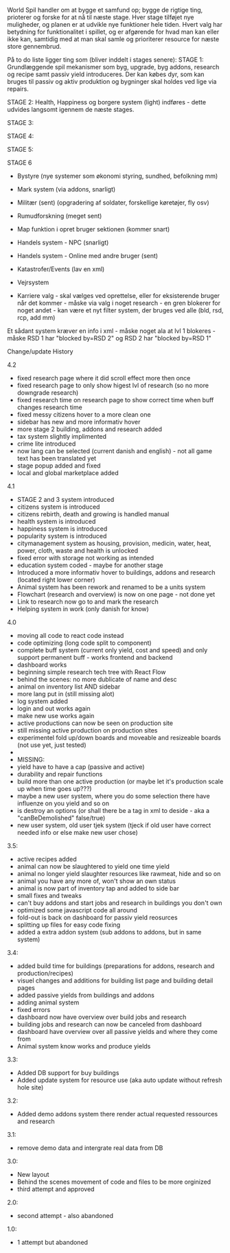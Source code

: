World Spil handler om at bygge et samfund op; bygge de rigtige ting, prioterer og forske for at nå til næste stage. Hver stage tilføjet nye muligheder, og planen er at udvikle nye funktioner hele tiden. Hvert valg har betydning for funktionalitet i spillet, og er afgørende for hvad man kan eller ikke kan, samtidig med at man skal samle og prioriterer resource for næste store gennembrud.

På to do liste ligger ting som (bliver inddelt i stages senere):
STAGE 1: 
Grundlæggende spil mekanismer som byg, upgrade, byg addons, research og recipe samt passiv yield introduceres. Der kan købes dyr, som kan bruges til passiv og aktiv produktion og bygninger skal holdes ved lige via repairs.

STAGE 2:
Health, Happiness og borgere system (light) indføres - dette udvides langsomt igennem de næste stages.

STAGE 3:


STAGE 4:


STAGE 5:



STAGE 6





- Bystyre (nye systemer som økonomi styring, sundhed, befolkning mm)
- Mark system (via addons, snarligt)
- Militær (sent) (opgradering af soldater, forskellige køretøjer, fly osv)
- Rumudforskning (meget sent)
- Map funktion i opret bruger sektionen (kommer snart)
- Handels system - NPC (snarligt)
- Handels system - Online med andre bruger (sent)
- Katastrofer/Events (lav en xml)
- Vejrsystem

- Karriere valg - skal vælges ved oprettelse, eller for eksisterende bruger når det kommer - måske via valg i noget research - en gren blokerer for noget andet - kan være et nyt filter system, der bruges ved alle (bld, rsd, rcp, add mm)

Et sådant system kræver en info i xml - måske noget ala at lvl 1 blokeres - måske RSD 1 har "blocked by=RSD 2" og RSD 2 har "blocked by=RSD 1"

Change/update History

4.2
- fixed research page where it did scroll effect more then once
- fixed research page to only show higest lvl of research (so no more downgrade research)
- fixed research time on research page to show correct time when buff changes research time
- fixed messy citizens hover to a more clean one
- sidebar has new and more informativ hover
- more stage 2 building, addons and research added
- tax system slightly implimented
- crime lite introduced
- now lang can be selected (current danish and english) - not all game text has been translated yet
- stage popup added and fixed
- local and global marketplace added

4.1
- STAGE 2 and 3 system introduced
- citizens system is introduced
- citizens rebirth, death and growing is handled manual
- health system is introduced
- happiness system is introduced
- popularity system is introduced
- citymanagement system as housing, provision, medicin, water, heat, power, cloth, waste and health is unlocked
- fixed error with storage not working as intended
- education system coded - maybe for another stage
- Introduced a more informativ hover to buildings, addons and research (located right lower corner)
- Animal system has been rework and renamed to be a units system
- Flowchart (research and overview) is now on one page - not done yet
- Link to research now go to and mark the research
- Helping system in work (only danish for know)

4.0
- moving all code to react code instead
- code optimizing (long code split to component)
- complete buff system (current only yield, cost and speed) and only support permanent buff - works frontend and backend
- dashboard works
- beginning simple research tech tree with React Flow
- behind the scenes: no more dublicate of name and desc
- animal on inventory list AND sidebar
- more lang put in (still missing alot)
- log system added
- login and out works again
- make new use works again
- active productions can now be seen on production site
- still missing active production on production sites
- experimentel fold up/down boards and moveable and resizeable boards (not use yet, just tested)
- 
- MISSING:
- yield have to have a cap (passive and active)
- durability and repair functions
- build more than one active production (or maybe let it's production scale up when time goes up???)
- maybe a new user system, where you do some selection there have influenze on you yield and so on
- is destroy an options (or shall there be a tag in xml to deside - aka a "canBeDemolished" false/true)
- new user system, old user tjek system (tjeck if old user have correct needed info or else make new user chose)

3.5:
- active recipes added
- animal can now be slaughtered to yield one time yield
- animal no longer yield slaughter resources like rawmeat, hide and so on
- animal you have any more of, won't show an own status
- animal is now part of inventory tap and added to side bar
- small fixes and tweaks
- can't buy addons and start jobs and research in buildings you don't own
- optimized some javascript code all around
- fold-out is back on dashboard for passiv yield reosurces
- splitting up files for easy code fixing
- added a extra addon system (sub addons to addons, but in same system)

3.4:
- added build time for buildings (preparations for addons, research and production/recipes)<br>
- visuel changes and additions for building list page and building detail pages <br>
- added passive yields from buildings and addons
- adding animal system
- fixed errors
- dashboard now have overview over build jobs and research 
- building jobs and research can now be canceled from dashboard
- dashboard have overview over all passive yields and where they come from
- Animal system know works and produce yields

3.3:
- Added DB support for buy buildings
- Added update system for resource use (aka auto update without refresh hole site)

3.2:
- Added demo addons system there render actual requested ressources and research

3.1:
- remove demo data and intergrate real data from DB 

3.0:
- New layout
- Behind the scenes movement of code and files to be more orginized
- third attempt and approved

2.0:
- second attempt - also abandoned

1.0:
- 1 attempt but abandoned
